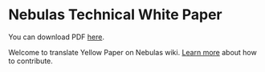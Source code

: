 # Nebulas Technical White Paper

You can download PDF [here](https://nebulas.io/docs/NebulasTechnicalWhitePaper.pdf).

Welcome to translate Yellow Paper on Nebulas wiki. [Learn more](../../how-to-contribute.html) about how to contribute.